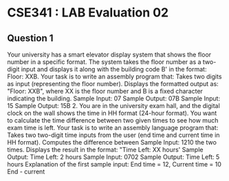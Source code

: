 # CSE341 : LAB Evaluation 02

## Question 1 
Your university has a smart elevator display system that shows the floor number in a specific format. The system takes the floor number as a two-digit input and displays it along with the building code B' in the format: Floor: XXB. Your task is to write an assembly program that: Takes two digits as input (representing the floor number). Displays the formatted output as: "Floor: XXB", where XX is the floor number and B is a fixed character indicating the building. Sample Input: 07 Sample Output: 07B Sample Input: 15 Sample Output: 15B 2. You are in the university exam hall, and the digital clock on the wall shows the time in HH format (24-hour format). You want to calculate the time difference between two given times to see how much exam time is left. Your task is to write an assembly language program that: Takes two two-digit time inputs from the user (end time and current time in HH format). Computes the difference between Sample Input: 1210 the two times. Displays the result in the format: "Time Left: XX hours' Sample Output: Time Left: 2 hours Sample Input: 0702 Sample Output: Time Left: 5 hours Explanation of the first sample input: End time = 12, Current time = 10 End - current
